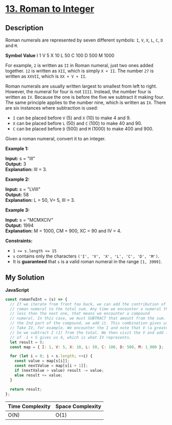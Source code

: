 # [13. Roman to Integer](https://leetcode.com/problems/roman-to-integer)

## Description

Roman numerals are represented by seven different symbols: `I`, `V`, `X`, `L`, `C`, `D` and `M`.

**Symbol** **Value**
I 1
V 5
X 10
L 50
C 100
D 500
M 1000

For example, `2` is written as `II` in Roman numeral, just two ones added together. `12` is written as `XII`, which is simply `X + II`. The number `27` is written as `XXVII`, which is `XX + V + II`.

Roman numerals are usually written largest to smallest from left to right. However, the numeral for four is not `IIII`. Instead, the number four is written as `IV`. Because the one is before the five we subtract it making four. The same principle applies to the number nine, which is written as `IX`. There are six instances where subtraction is used:

- `I` can be placed before `V` (5) and `X` (10) to make 4 and 9.
- `X` can be placed before `L` (50) and `C` (100) to make 40 and 90.
- `C` can be placed before `D` (500) and `M` (1000) to make 400 and 900.

Given a roman numeral, convert it to an integer.

**Example 1:**

**Input:** s = "III"  
**Output:** 3  
**Explanation:** III = 3.

**Example 2:**

**Input:** s = "LVIII"  
**Output:** 58  
**Explanation:** L = 50, V= 5, III = 3.

**Example 3:**

**Input:** s = "MCMXCIV"  
**Output:** 1994  
**Explanation:** M = 1000, CM = 900, XC = 90 and IV = 4.

**Constraints:**

- `1 <= s.length <= 15`
- `s` contains only the characters `('I', 'V', 'X', 'L', 'C', 'D', 'M')`.
- It is **guaranteed** that `s` is a valid roman numeral in the range `[1, 3999]`.

## My Solution

**JavaScript**

```js
const romanToInt = (s) => {
  // If we iterate from front too back, we can add the contribution of each
  // roman numeral to the total sum. Any time we encounter a numeral that is
  // less than the next one, that means we encounter a compound
  // numeral. In this case, we must SUBTRACT that amount from the sum. When we encounter
  // the 2nd part of the compound, we add it. This combination gives us the correct value.
  // Take IV, for example. We encounter the I and note that V (a greater value) is after it.
  // So we subtract I (1) from the total. We then visit the V and add it (5). This combination
  // of -1 + 5 gives us 4, which is what IV represents.
  let result = 0;
  const map = { I: 1, V: 5, X: 10, L: 50, C: 100, D: 500, M: 1_000 };

  for (let i = 0; i < s.length; ++i) {
    const value = map[s[i]];
    const nextValue = map[s[i + 1]];
    if (nextValue > value) result -= value;
    else result += value;
  }

  return result;
};
```

| Time Complexity | Space Complexity |
| --------------- | ---------------- |
| O(N)            | O(1)             |
